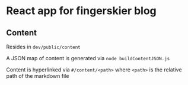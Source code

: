 # React app for fingerskier blog


## Content

Resides in `dev/public/content`

A JSON map of content is generated via `node buildContentJSON.js`

Content is hyperlinked via `#/content/<path>` where `<path>` is the relative path of the markdown file
